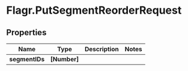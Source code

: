 # Flagr.PutSegmentReorderRequest

## Properties
Name | Type | Description | Notes
------------ | ------------- | ------------- | -------------
**segmentIDs** | **[Number]** |  | 


